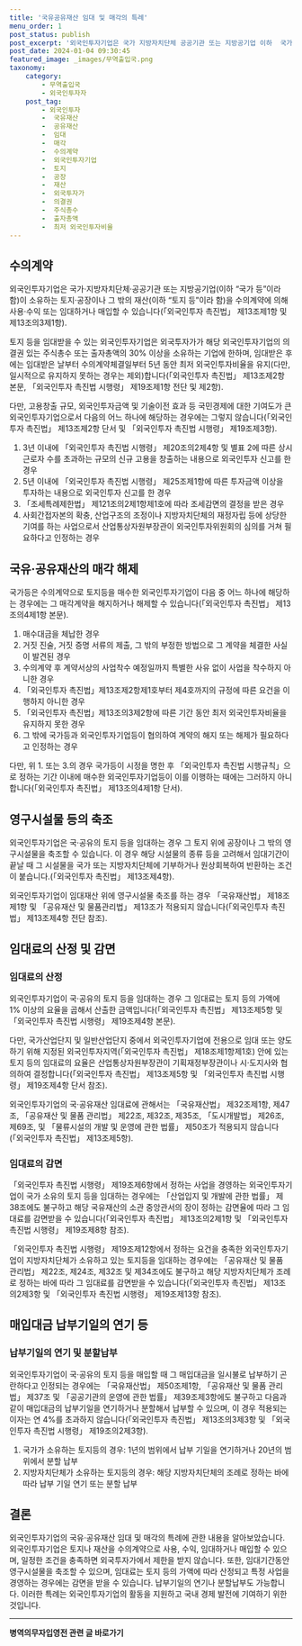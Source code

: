 ```yaml
---
title: '국유공유재산 임대 및 매각의 특례'
menu_order: 1
post_status: publish
post_excerpt: '외국인투자기업은 국가 지방자치단체 공공기관 또는 지방공기업 이하  국가 등 이라 함 이 소유하는 토지 공장이나 그 밖의 재산 이하  토지 등 이라 함 을 수의계약에 의해 사용 수익 또는 임대하거나 매입할 수 있습니다  외국인투자 촉진법  제13조제1항 및 제13조의3제1항 .'
post_date: 2024-01-04 09:30:45
featured_image: _images/무역출입국.png
taxonomy:
    category:
        - 무역출입국
        - 외국인투자자
    post_tag:
        - 외국인투자
        -  국유재산
        -  공유재산
        -  임대
        -  매각
        -  수의계약
        -  외국인투자기업
        -  토지
        -  공장
        -  재산
        -  외국투자가
        -  의결권
        -  주식총수
        -  출자총액
        -  최저 외국인투자비율
---
```



## 수의계약

외국인투자기업은 국가·지방자치단체·공공기관 또는 지방공기업(이하 “국가 등”이라 함)이 소유하는 토지·공장이나 그 밖의 재산(이하 “토지 등”이라 함)을 수의계약에 의해 사용·수익 또는 임대하거나 매입할 수 있습니다(「외국인투자 촉진법」 제13조제1항 및 제13조의3제1항).

토지 등을 임대받을 수 있는 외국인투자기업은 외국투자가가 해당 외국인투자기업의 의결권 있는 주식총수 또는 출자총액의 30% 이상을 소유하는 기업에 한하며, 임대받은 후에는 임대받은 날부터 수의계약체결일부터 5년 동안 최저 외국인투자비율을 유지(다만, 일시적으로 유지하지 못하는 경우는 제외)합니다(「외국인투자 촉진법」 제13조제2항 본문, 「외국인투자 촉진법 시행령」 제19조제1항 전단 및 제2항).

다만, 고용창출 규모, 외국인투자금액 및 기술이전 효과 등 국민경제에 대한 기여도가 큰 외국인투자기업으로서 다음의 어느 하나에 해당하는 경우에는 그렇지 않습니다(「외국인투자 촉진법」 제13조제2항 단서 및 「외국인투자 촉진법 시행령」 제19조제3항).

1. 3년 이내에 「외국인투자 촉진법 시행령」 제20조의2제4항 및 별표 2에 따른 상시 근로자 수를 초과하는 규모의 신규 고용을 창출하는 내용으로 외국인투자 신고를 한 경우
2. 5년 이내에 「외국인투자 촉진법 시행령」 제25조제1항에 따른 투자금액 이상을 투자하는 내용으로 외국인투자 신고를 한 경우
3. 「조세특례제한법」 제121조의2제1항제1호에 따라 조세감면의 결정을 받은 경우
4. 사회간접자본의 확충, 산업구조의 조정이나 지방자치단체의 재정자립 등에 상당한 기여를 하는 사업으로서 산업통상자원부장관이 외국인투자위원회의 심의를 거쳐 필요하다고 인정하는 경우

## 국유·공유재산의 매각 해제

국가등은 수의계약으로 토지등을 매수한 외국인투자기업이 다음 중 어느 하나에 해당하는 경우에는 그 매각계약을 해지하거나 해제할 수 있습니다(「외국인투자 촉진법」 제13조의4제1항 본문).

1. 매수대금을 체납한 경우
2. 거짓 진술, 거짓 증명 서류의 제출, 그 밖의 부정한 방법으로 그 계약을 체결한 사실이 발견된 경우
3. 수의계약 후 계약서상의 사업착수 예정일까지 특별한 사유 없이 사업을 착수하지 아니한 경우
4. 「외국인투자 촉진법」제13조제2항제1호부터 제4호까지의 규정에 따른 요건을 이행하지 아니한 경우
5. 「외국인투자 촉진법」제13조의3제2항에 따른 기간 동안 최저 외국인투자비율을 유지하지 못한 경우
6. 그 밖에 국가등과 외국인투자기업등이 협의하여 계약의 해지 또는 해제가 필요하다고 인정하는 경우

다만, 위 1. 또는 3.의 경우 국가등이 시정을 명한 후 「외국인투자 촉진법 시행규칙」으로 정하는 기간 이내에 매수한 외국인투자기업등이 이를 이행하는 때에는 그러하지 아니합니다(「외국인투자 촉진법」 제13조의4제1항 단서).

## 영구시설물 등의 축조

외국인투자기업은 국·공유의 토지 등을 임대하는 경우 그 토지 위에 공장이나 그 밖의 영구시설물을 축조할 수 있습니다. 이 경우 해당 시설물의 종류 등을 고려해서 임대기간이 끝날 때 그 시설물을 국가 또는 지방자치단체에 기부하거나 원상회복하여 반환하는 조건이 붙습니다.(「외국인투자 촉진법」 제13조제4항).

외국인투자기업이 임대재산 위에 영구시설물 축조를 하는 경우 「국유재산법」 제18조제1항 및 「공유재산 및 물품관리법」 제13조가 적용되지 않습니다(「외국인투자 촉진법」 제13조제4항 전단 참조).

## 임대료의 산정 및 감면

### 임대료의 산정

외국인투자기업이 국·공유의 토지 등을 임대하는 경우 그 임대료는 토지 등의 가액에 1% 이상의 요율을 곱해서 산출한 금액입니다(「외국인투자 촉진법」 제13조제5항 및 「외국인투자 촉진법 시행령」 제19조제4항 본문).

다만, 국가산업단지 및 일반산업단지 중에서 외국인투자기업에 전용으로 임대 또는 양도하기 위해 지정된 외국인투자지역(「외국인투자 촉진법」 제18조제1항제1호) 안에 있는 토지 등의 임대료의 요율은 산업통상자원부장관이 기획재정부장관이나 시·도지사와 협의하여 결정합니다(「외국인투자 촉진법」 제13조제5항 및 「외국인투자 촉진법 시행령」 제19조제4항 단서 참조).

외국인투자기업의 국·공유재산 임대료에 관해서는 「국유재산법」 제32조제1항, 제47조, 「공유재산 및 물품 관리법」 제22조, 제32조, 제35조, 「도시개발법」 제26조, 제69조, 및 「물류시설의 개발 및 운영에 관한 법률」 제50조가 적용되지 않습니다(「외국인투자 촉진법」 제13조제5항).

### 임대료의 감면

「외국인투자 촉진법 시행령」 제19조제6항에서 정하는 사업을 경영하는 외국인투자기업이 국가 소유의 토지 등을 임대하는 경우에는 「산업입지 및 개발에 관한 법률」 제38조에도 불구하고 해당 국유재산의 소관 중앙관서의 장이 정하는 감면율에 따라 그 임대료를 감면받을 수 있습니다(「외국인투자 촉진법」 제13조의2제1항 및 「외국인투자 촉진법 시행령」 제19조제8항 참조).

「외국인투자 촉진법 시행령」 제19조제12항에서 정하는 요건을 충족한 외국인투자기업이 지방자치단체가 소유하고 있는 토지등을 임대하는 경우에는 「공유재산 및 물품 관리법」 제22조, 제24조, 제32조 및 제34조에도 불구하고 해당 지방자치단체가 조례로 정하는 바에 따라 그 임대료를 감면받을 수 있습니다(「외국인투자 촉진법」 제13조의2제3항 및 「외국인투자 촉진법 시행령」 제19조제13항 참조).

## 매입대금 납부기일의 연기 등

### 납부기일의 연기 및 분할납부

외국인투자기업이 국·공유의 토지 등을 매입할 때 그 매입대금을 일시불로 납부하기 곤란하다고 인정되는 경우에는 「국유재산법」 제50조제1항, 「공유재산 및 물품 관리법」 제37조 및 「공공기관의 운영에 관한 법률」 제39조제3항에도 불구하고 다음과 같이 매입대금의 납부기일을 연기하거나 분할해서 납부할 수 있으며, 이 경우 적용되는 이자는 연 4%를 초과하지 않습니다(「외국인투자 촉진법」 제13조의3제3항 및 「외국인투자 촉진법 시행령」 제19조의2제3항).

1. 국가가 소유하는 토지등의 경우: 1년의 범위에서 납부 기일을 연기하거나 20년의 범위에서 분할 납부
2. 지방자치단체가 소유하는 토지등의 경우: 해당 지방자치단체의 조례로 정하는 바에 따라 납부 기일 연기 또는 분할 납부

## 결론

외국인투자기업의 국유·공유재산 임대 및 매각의 특례에 관한 내용을 알아보았습니다. 외국인투자기업은 토지나 재산을 수의계약으로 사용, 수익, 임대하거나 매입할 수 있으며, 일정한 조건을 충족하면 외국투자가에서 제한을 받지 않습니다. 또한, 임대기간동안 영구시설물을 축조할 수 있으며, 임대료는 토지 등의 가액에 따라 산정되고 특정 사업을 경영하는 경우에는 감면을 받을 수 있습니다. 납부기일의 연기나 분할납부도 가능합니다. 이러한 특례는 외국인투자기업의 활동을 지원하고 국내 경제 발전에 기여하기 위한 것입니다.


<!-- wp:separator -->
<hr class="wp-block-separator has-alpha-channel-opacity"/>
<!-- /wp:separator -->

<!-- wp:group {"backgroundColor":"base","layout":{"type":"constrained"}} -->
<div class="wp-block-group has-base-background-color has-background"><!-- wp:paragraph {"align":"center","fontSize":"medium"} -->
<p class="has-text-align-center has-large-font-size"><strong>병역의무자입영전 관련 글 바로가기</strong></p>
<!-- /wp:paragraph -->


<!-- wp:latest-posts
{"categories":[{"id":9092,"count":19,"description":"","link":"https://uknowlaw.com/category/%eb%b3%91%ec%97%ad%ec%9d%98%eb%ac%b4%ec%9e%90%ec%9e%85%ec%98%81%ec%a0%84/","name":"병역의무자입영전","slug":"병역의무자입영전","taxonomy":"category","parent":0,"meta":[],"_links":{"self":[{"href":"https://uknowlaw.com/wp-json/wp/v2/categories/9092"}],"collection":[{"href":"https://uknowlaw.com/wp-json/wp/v2/categories"}],"about":[{"href":"https://uknowlaw.com/wp-json/wp/v2/taxonomies/category"}],"wp:post_type":[{"href":"https://uknowlaw.com/wp-json/wp/v2/posts?categories=9092"}],"curies":[{"name":"wp","href":"https://api.w.org/{rel}","templated":true}]}}],"postsToShow":100,"excerptLength":28,"postLayout":"grid","columns":2,"featuredImageAlign":"left","featuredImageSizeSlug":"large","fontSize":"small"} /--></div>
<!-- /wp:group -->